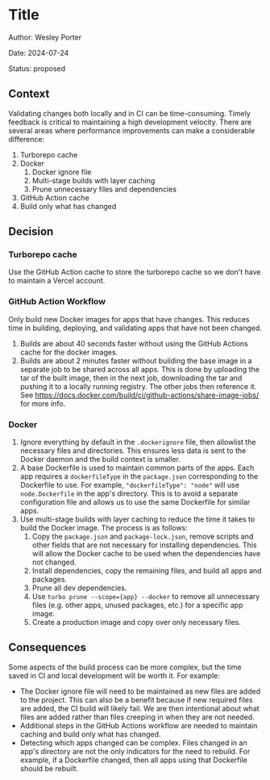 # Title

Author: Wesley Porter

Date: 2024-07-24

Status: proposed

## Context

Validating changes both locally and in CI can be time-consuming. Timely feedback is critical to maintaining a high 
development velocity. There are several areas where performance improvements can make a considerable difference:

1. Turborepo cache
2. Docker
   1. Docker ignore file 
   2. Multi-stage builds with layer caching
   3. Prune unnecessary files and dependencies
3. GitHub Action cache
4. Build only what has changed

## Decision

### Turborepo cache

Use the GitHub Action cache to store the turborepo cache so we don't have to maintain a Vercel account.

### GitHub Action Workflow

Only build new Docker images for apps that have changes. This reduces time in building, deploying, and validating apps that have not been changed.

1. Builds are about 40 seconds faster without using the GitHub Actions cache for the docker images. 
2. Builds are about 2 minutes faster without building the base image in a separate job to be shared across all apps. This is done by uploading the tar of the built image, then in the next job, downloading the tar and pushing it to a locally running registry. The other jobs then reference it. See https://docs.docker.com/build/ci/github-actions/share-image-jobs/ for more info.

### Docker

1. Ignore everything by default in the `.dockerignore` file, then allowlist the necessary files and directories. This ensures less data is sent to the Docker daemon and the build context is smaller.
2. A base Dockerfile is used to maintain common parts of the apps. Each app requires a `dockerfileType` in the `package.json` corresponding to the Dockerfile to use. For example, `"dockerfileType": "node"` will use `node.Dockerfile` in the app's directory. This is to avoid a separate configuration file and allows us to use the same Dockerfile for similar apps.
3. Use multi-stage builds with layer caching to reduce the time it takes to build the Docker image. The process is as follows:
   1. Copy the `package.json` and `package-lock.json`, remove scripts and other fields that are not necessary for installing dependencies. This will allow the Docker cache to be used when the dependencies have not changed.
   2. Install dependencies, copy the remaining files, and build all apps and packages.
   3. Prune all dev dependencies.
   4. Use `turbo prune --scope={app} --docker` to remove all unnecessary files (e.g. other apps, unused packages, etc.) for a specific app image.
   5. Create a production image and copy over only necessary files.

## Consequences

Some aspects of the build process can be more complex, but the time saved in CI and local development will be worth it. For example:

- The Docker ignore file will need to be maintained as new files are added to the project. This can also be a benefit because if new required files are added, the CI build will likely fail. We are then intentional about what files are added rather than files creeping in when they are not needed.
- Additional steps in the GitHub Actions workflow are needed to maintain caching and build only what has changed.
- Detecting which apps changed can be complex. Files changed in an app's directory are not the only indicators for the need to rebuild. For example, if a Dockerfile changed, then all apps using that Dockerfile should be rebuilt.
